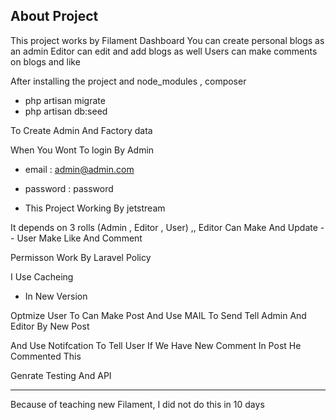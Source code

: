 ## About Project

This project works by Filament Dashboard
You can create personal blogs as an admin
Editor can edit and add blogs as well
Users can make comments on blogs and like

After installing the project and node_modules , composer
- php artisan migrate
- php artisan db:seed

To Create Admin And Factory data

When You Wont To  login By Admin
- email       : admin@admin.com
- password    : password

- This Project Working By jetstream

It depends on 3 rolls (Admin , Editor , User) ,,
Editor Can Make And Update --
User Make Like And Comment

Permisson Work By Laravel Policy

I Use Cacheing

- In New Version

Optmize User To Can Make Post
And Use MAIL To Send Tell Admin And Editor By New Post

And Use Notifcation To Tell User If We Have New Comment In Post He Commented This

Genrate Testing
And API

-----------
Because of teaching new Filament, I did not do this in 10 days
